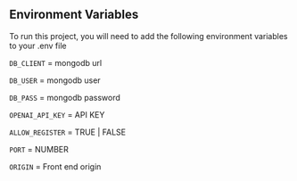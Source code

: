## Environment Variables

To run this project, you will need to add the following environment variables to your .env file

`DB_CLIENT` = mongodb url

`DB_USER` = mongodb user

`DB_PASS` = mongodb password

`OPENAI_API_KEY` = API KEY

`ALLOW_REGISTER` = TRUE | FALSE

`PORT` = NUMBER

`ORIGIN` = Front end origin
